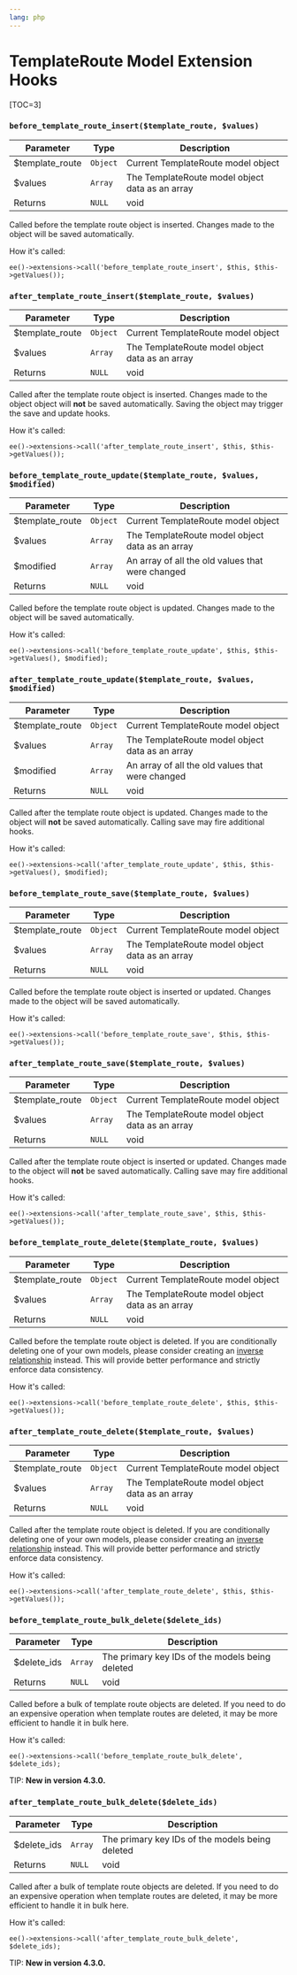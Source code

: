 ```yaml
---
lang: php
---
```


<!--
    This source file is part of the open source project
    ExpressionEngine User Guide (https://github.com/ExpressionEngine/ExpressionEngine-User-Guide)

    @link      https://expressionengine.com/
    @copyright Copyright (c) 2003-2020, Packet Tide, LLC (https://ellislab.com)
    @license   https://expressionengine.com/license Licensed under Apache License, Version 2.0
-->

# TemplateRoute Model Extension Hooks

[TOC=3]

### `before_template_route_insert($template_route, $values)`

| Parameter        | Type     | Description                                     |
| ---------------- | -------- | ----------------------------------------------- |
| \$template_route | `Object` | Current TemplateRoute model object              |
| \$values         | `Array`  | The TemplateRoute model object data as an array |
| Returns          | `NULL`   | void                                            |

Called before the template route object is inserted. Changes made to the object will be saved automatically.

How it's called:

    ee()->extensions->call('before_template_route_insert', $this, $this->getValues());

### `after_template_route_insert($template_route, $values)`

| Parameter        | Type     | Description                                     |
| ---------------- | -------- | ----------------------------------------------- |
| \$template_route | `Object` | Current TemplateRoute model object              |
| \$values         | `Array`  | The TemplateRoute model object data as an array |
| Returns          | `NULL`   | void                                            |

Called after the template route object is inserted. Changes made to the object object will **not** be saved automatically. Saving the object may trigger the save and update hooks.

How it's called:

    ee()->extensions->call('after_template_route_insert', $this, $this->getValues());

### `before_template_route_update($template_route, $values, $modified)`

| Parameter        | Type     | Description                                      |
| ---------------- | -------- | ------------------------------------------------ |
| \$template_route | `Object` | Current TemplateRoute model object               |
| \$values         | `Array`  | The TemplateRoute model object data as an array  |
| \$modified       | `Array`  | An array of all the old values that were changed |
| Returns          | `NULL`   | void                                             |

Called before the template route object is updated. Changes made to the object will be saved automatically.

How it's called:

    ee()->extensions->call('before_template_route_update', $this, $this->getValues(), $modified);

### `after_template_route_update($template_route, $values, $modified)`

| Parameter        | Type     | Description                                      |
| ---------------- | -------- | ------------------------------------------------ |
| \$template_route | `Object` | Current TemplateRoute model object               |
| \$values         | `Array`  | The TemplateRoute model object data as an array  |
| \$modified       | `Array`  | An array of all the old values that were changed |
| Returns          | `NULL`   | void                                             |

Called after the template route object is updated. Changes made to the object will **not** be saved automatically. Calling save may fire additional hooks.

How it's called:

    ee()->extensions->call('after_template_route_update', $this, $this->getValues(), $modified);

### `before_template_route_save($template_route, $values)`

| Parameter        | Type     | Description                                     |
| ---------------- | -------- | ----------------------------------------------- |
| \$template_route | `Object` | Current TemplateRoute model object              |
| \$values         | `Array`  | The TemplateRoute model object data as an array |
| Returns          | `NULL`   | void                                            |

Called before the template route object is inserted or updated. Changes made to the object will be saved automatically.

How it's called:

    ee()->extensions->call('before_template_route_save', $this, $this->getValues());

### `after_template_route_save($template_route, $values)`

| Parameter        | Type     | Description                                     |
| ---------------- | -------- | ----------------------------------------------- |
| \$template_route | `Object` | Current TemplateRoute model object              |
| \$values         | `Array`  | The TemplateRoute model object data as an array |
| Returns          | `NULL`   | void                                            |

Called after the template route object is inserted or updated. Changes made to the object will **not** be saved automatically. Calling save may fire additional hooks.

How it's called:

    ee()->extensions->call('after_template_route_save', $this, $this->getValues());

### `before_template_route_delete($template_route, $values)`

| Parameter        | Type     | Description                                     |
| ---------------- | -------- | ----------------------------------------------- |
| \$template_route | `Object` | Current TemplateRoute model object              |
| \$values         | `Array`  | The TemplateRoute model object data as an array |
| Returns          | `NULL`   | void                                            |

Called before the template route object is deleted. If you are conditionally deleting one of your own models, please consider creating an [inverse relationship](development/services/model/relating-models.md#inverse-relationships) instead. This will provide better performance and strictly enforce data consistency.

How it's called:

    ee()->extensions->call('before_template_route_delete', $this, $this->getValues());

### `after_template_route_delete($template_route, $values)`

| Parameter        | Type     | Description                                     |
| ---------------- | -------- | ----------------------------------------------- |
| \$template_route | `Object` | Current TemplateRoute model object              |
| \$values         | `Array`  | The TemplateRoute model object data as an array |
| Returns          | `NULL`   | void                                            |

Called after the template route object is deleted. If you are conditionally deleting one of your own models, please consider creating an [inverse relationship](development/services/model/relating-models.md#inverse-relationships) instead. This will provide better performance and strictly enforce data consistency.

How it's called:

    ee()->extensions->call('after_template_route_delete', $this, $this->getValues());

### `before_template_route_bulk_delete($delete_ids)`

| Parameter    | Type    | Description                                     |
| ------------ | ------- | ----------------------------------------------- |
| \$delete_ids | `Array` | The primary key IDs of the models being deleted |
| Returns      | `NULL`  | void                                            |

Called before a bulk of template route objects are deleted. If you need to do an expensive operation when template routes are deleted, it may be more efficient to handle it in bulk here.

How it's called:

    ee()->extensions->call('before_template_route_bulk_delete', $delete_ids);

TIP: **New in version 4.3.0.**

### `after_template_route_bulk_delete($delete_ids)`

| Parameter    | Type    | Description                                     |
| ------------ | ------- | ----------------------------------------------- |
| \$delete_ids | `Array` | The primary key IDs of the models being deleted |
| Returns      | `NULL`  | void                                            |

Called after a bulk of template route objects are deleted. If you need to do an expensive operation when template routes are deleted, it may be more efficient to handle it in bulk here.

How it's called:

    ee()->extensions->call('after_template_route_bulk_delete', $delete_ids);

TIP: **New in version 4.3.0.**
